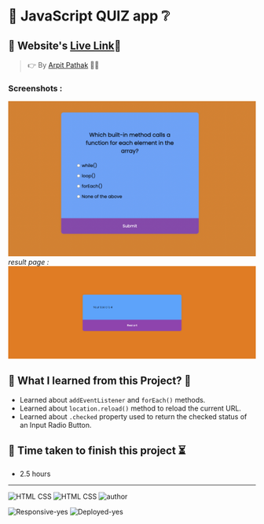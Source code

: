 # 🤔 JavaScript QUIZ app ❔

## 🚀 Website's [Live Link](https://jsquizweb.netlify.app/)🔗

> 👉 By [Arpit Pathak](https://github.com/arpit-pathak) 👨‍💻

### Screenshots :
![quiz page](./Image/Quiz_app.png)
_result page :_
![result page](./Image/js-quiz-result-page.png)

## 📌 What I learned from this Project? 📝

- Learned about `addEventListener` and `forEach()` methods.
- Learned about `location.reload()` method to reload the current URL.
- Learned about `.checked` property used to return the checked status of an Input Radio Button.

## 📌 Time taken to finish this project ⏳
- 2.5 hours
---
![HTML CSS](https://img.shields.io/badge/HTML-CSS-orange) 
![HTML CSS](https://img.shields.io/badge/JavaScript-yellow)
![author](https://img.shields.io/badge/Author-Arpit--Pathak-blue)

![Responsive-yes](https://img.shields.io/badge/Responsive-yes-ecff19)
![Deployed-yes](https://img.shields.io/badge/Deployed-yes-38B2AC)